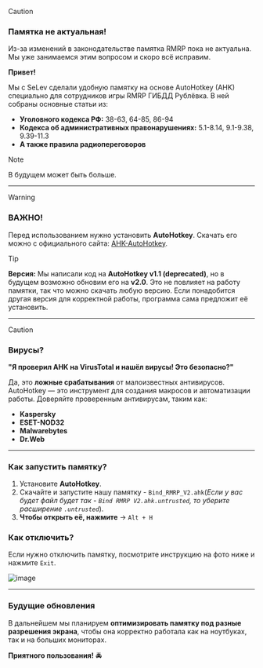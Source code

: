 > [!CAUTION]
> ### Памятка не актуальная!
> Из-за изменений в законодательстве памятка RMRP пока не актуальна. Мы уже занимаемся этим вопросом и скоро всё исправим.



**Привет!**

Мы с SeLev сделали удобную памятку на основе AutoHotkey (AHK) специально для сотрудников игры RMRP ГИБДД Рублёвка. В ней собраны основные статьи из:
- **Уголовного кодекса РФ:** 38-63, 64-85, 86-94
- **Кодекса об административных правонарушениях:** 5.1-8.14, 9.1-9.38, 9.39-11.3
- **А также правила радиопереговоров**

> [!NOTE]
> В будущем может быть больше.

---

> [!WARNING]
> ### **ВАЖНО!**
> Перед использованием нужно установить **AutoHotkey**. Скачать его можно с официального сайта: [AHK-AutoHotkey](https://www.autohotkey.com/).

> [!TIP]
> **Версия:**
> Мы написали код на **AutoHotkey v1.1 (deprecated)**, но в будущем возможно обновим его на **v2.0**. Это не повлияет на работу памятки, так что можно скачать любую версию. Если понадобится другая версия для корректной работы, программа сама предложит её установить.

---

> [!CAUTION]
> ### **Вирусы?**
> **"Я проверил AHK на VirusTotal и нашёл вирусы! Это безопасно?"**
>
> Да, это **ложные срабатывания** от малоизвестных антивирусов. AutoHotkey — это инструмент для создания макросов и автоматизации работы. Доверяйте проверенным антивирусам, таким как:
> - **Kaspersky**
> - **ESET-NOD32**
> - **Malwarebytes**
> - **Dr.Web**

---

### **Как запустить памятку?**
1. Установите **AutoHotkey**.
2. Скачайте и запустите нашу памятку - `Bind_RMRP_V2.ahk`(*Если у вас будет файл будет так - `Bind RMRP V2.ahk.untrusted`, то уберите расширение `.untrusted`*).
3. **Чтобы открыть её, нажмите** → `Alt + H`

### **Как отключить?**
Если нужно отключить памятку, посмотрите инструкцию на фото ниже и нажмите `Exit`.

![image](https://github.com/user-attachments/assets/dd7e7fc0-3a80-421e-9ad0-e2b462c5312d)


---

### **Будущие обновления**
В дальнейшем мы планируем **оптимизировать памятку под разные разрешения экрана**, чтобы она корректно работала как на ноутбуках, так и на больших мониторах.

**Приятного пользования!** 🚔

